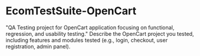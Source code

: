 # EcomTestSuite-OpenCart

"QA Testing project for OpenCart application focusing on functional, regression, and usability testing."   Describe the OpenCart project you tested, including features and modules tested (e.g., login, checkout, user registration, admin panel).
